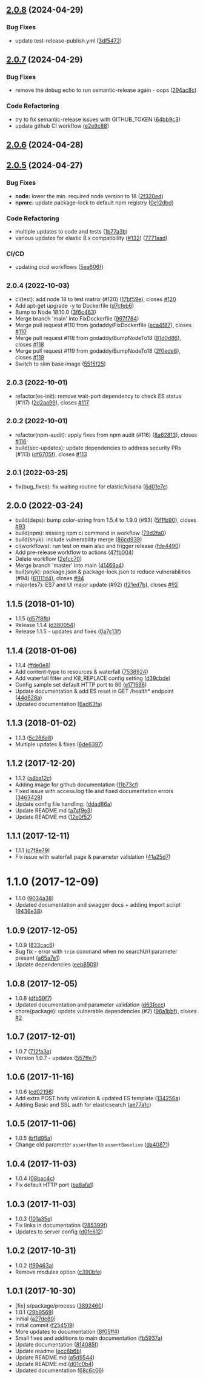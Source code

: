 ## [2.0.8](https://github.com/godaddy/timings/compare/v2.0.7...v2.0.8) (2024-04-29)


### Bug Fixes

* update test-release-publish.yml ([3df5472](https://github.com/godaddy/timings/commit/3df54724ba59b8e9bef184543386c7413c2f622c))

## [2.0.7](https://github.com/godaddy/timings/compare/v2.0.6...v2.0.7) (2024-04-29)


### Bug Fixes

* remove the debug echo to run semantic-release again - oops ([294ac8c](https://github.com/godaddy/timings/commit/294ac8c56d903077a4ff057a85bb65a098f887b4))


### Code Refactoring

* try to fix semantic-release issues with GITHUB_TOKEN ([64bb9c3](https://github.com/godaddy/timings/commit/64bb9c36e65f825ba1fefcdb84a013f7c194b113))
* update github CI workflow ([e2e9c88](https://github.com/godaddy/timings/commit/e2e9c880174b15c2358e9c778672de4cf02f628f))

## [2.0.6](https://github.com/godaddy/timings/compare/v2.0.5...v2.0.6) (2024-04-28)

## [2.0.5](https://github.com/godaddy/timings/compare/v2.0.4...v2.0.5) (2024-04-27)


### Bug Fixes

* **node:** lower the min. required node version to 18 ([2f320ed](https://github.com/godaddy/timings/commit/2f320ed1eab332af9d182a82c63cd27c56f749c2))
* **npmrc:** update package-lock to default npm registry ([0e12dbd](https://github.com/godaddy/timings/commit/0e12dbd8867d1b45c309d9899eadf2210200dc9a))


### Code Refactoring

* multiple updates to code and tests ([1b77a3b](https://github.com/godaddy/timings/commit/1b77a3b04258956a856632d85c69999cc6a4e165))
* various updates for elastic 8.x compatibility ([#132](https://github.com/godaddy/timings/issues/132)) ([7771aad](https://github.com/godaddy/timings/commit/7771aadaafeda8cab17135f69344845208624c24))


### CI/CD

* updating cicd workflows ([5ea606f](https://github.com/godaddy/timings/commit/5ea606f24a22700f318f5c520551bd83a8f3c6dd))

## <small>2.0.4 (2022-10-03)</small>

* ci(test): add node 18 to test matrix (#120) ([17bf59e](https://github.com/godaddy/timings/commit/17bf59e)), closes [#120](https://github.com/godaddy/timings/issues/120)
* Add apt-get upgrade -y to Dockerfile ([d7cfeb6](https://github.com/godaddy/timings/commit/d7cfeb6))
* Bump to Node 18.10.0 ([3f6c463](https://github.com/godaddy/timings/commit/3f6c463))
* Merge branch 'main' into FixDockerfile ([997f784](https://github.com/godaddy/timings/commit/997f784))
* Merge pull request #110 from godaddy/FixDockerfile ([eca4f87](https://github.com/godaddy/timings/commit/eca4f87)), closes [#110](https://github.com/godaddy/timings/issues/110)
* Merge pull request #118 from godaddy/BumpNodeTo18 ([81d0d86](https://github.com/godaddy/timings/commit/81d0d86)), closes [#118](https://github.com/godaddy/timings/issues/118)
* Merge pull request #119 from godaddy/BumpNodeTo18 ([2f0ede8](https://github.com/godaddy/timings/commit/2f0ede8)), closes [#119](https://github.com/godaddy/timings/issues/119)
* Switch to slim base image ([5515f25](https://github.com/godaddy/timings/commit/5515f25))

## <small>2.0.3 (2022-10-01)</small>

* refactor(es-init): remove wait-port dependency to check ES status (#117) ([2d2aa99](https://github.com/godaddy/timings/commit/2d2aa99)), closes [#117](https://github.com/godaddy/timings/issues/117)

## <small>2.0.2 (2022-10-01)</small>

* refactor(npm-audit): apply fixes from npm audit (#116) ([8a62813](https://github.com/godaddy/timings/commit/8a62813)), closes [#116](https://github.com/godaddy/timings/issues/116)
* build(sec-updates): update dependencies to address security PRs (#113) ([df6705f](https://github.com/godaddy/timings/commit/df6705f)), closes [#113](https://github.com/godaddy/timings/issues/113)

## <small>2.0.1 (2022-03-25)</small>

* fix(bug_fixes): fix waiting routine for elastic/kibana ([6d01e7e](https://github.com/godaddy/timings/commit/6d01e7e))

## 2.0.0 (2022-03-24)

* build(deps): bump color-string from 1.5.4 to 1.9.0 (#93) ([5f1fb90](https://github.com/godaddy/timings/commit/5f1fb90)), closes [#93](https://github.com/godaddy/timings/issues/93)
* build(npm): missing npm ci command in workflow ([79d2fa0](https://github.com/godaddy/timings/commit/79d2fa0))
* build(snyk): include vulnerability merge ([86cd939](https://github.com/godaddy/timings/commit/86cd939))
* ci(workflows): run test on main also and trigger release ([fde4490](https://github.com/godaddy/timings/commit/fde4490))
* Add pre-release workflow to actions ([47fb004](https://github.com/godaddy/timings/commit/47fb004))
* Delete workflow ([2efcc70](https://github.com/godaddy/timings/commit/2efcc70))
* Merge branch 'master' into main ([41466a4](https://github.com/godaddy/timings/commit/41466a4))
* buil(snyk): package.json & package-lock.json to reduce vulnerabilities (#94) ([61111d4](https://github.com/godaddy/timings/commit/61111d4)), closes [#94](https://github.com/godaddy/timings/issues/94)
* major(es7): ES7 and UI major update (#92) ([f21ed7b](https://github.com/godaddy/timings/commit/f21ed7b)), closes [#92](https://github.com/godaddy/timings/issues/92)

<a name="1.1.5"></a>
## 1.1.5 (2018-01-10)

* 1.1.5 ([d57f8fb](https://github.com/godaddy/timings/commit/d57f8fb))
* Release 1.1.4 ([d380054](https://github.com/godaddy/timings/commit/d380054))
* Release 1.1.5 - updates and fixes ([0a7c13f](https://github.com/godaddy/timings/commit/0a7c13f))



<a name="1.1.4"></a>
## 1.1.4 (2018-01-06)

* 1.1.4 ([ffde0e8](https://github.com/godaddy/timings/commit/ffde0e8))
* Add content-type to resources & waterfall ([7538924](https://github.com/godaddy/timings/commit/7538924))
* Add waterfall filter and KB_REPLACE config setting ([d39cbde](https://github.com/godaddy/timings/commit/d39cbde))
* Config sample set default HTTP port to 80 ([e171596](https://github.com/godaddy/timings/commit/e171596))
* Update documentation & add ES reset in GET /health* endpoint ([44d628a](https://github.com/godaddy/timings/commit/44d628a))
* Updated documentation ([6ad63fa](https://github.com/godaddy/timings/commit/6ad63fa))



<a name="1.1.3"></a>
## 1.1.3 (2018-01-02)

* 1.1.3 ([5c266e8](https://github.com/godaddy/timings/commit/5c266e8))
* Multiple updates & fixes ([6de6397](https://github.com/godaddy/timings/commit/6de6397))



<a name="1.1.2"></a>
## 1.1.2 (2017-12-20)

* 1.1.2 ([a4ba12c](https://github.com/godaddy/timings/commit/a4ba12c))
* Adding image for github documentation ([11b73cf](https://github.com/godaddy/timings/commit/11b73cf))
* Fixed issue with access.log file and fixed documentation errors ([3463428](https://github.com/godaddy/timings/commit/3463428))
* Update config file handling: ([ddad86a](https://github.com/godaddy/timings/commit/ddad86a))
* Update README.md ([a7af9e3](https://github.com/godaddy/timings/commit/a7af9e3))
* Update README.md ([12e0f52](https://github.com/godaddy/timings/commit/12e0f52))



<a name="1.1.1"></a>
## 1.1.1 (2017-12-11)

* 1.1.1 ([c7f9e79](https://github.com/godaddy/timings/commit/c7f9e79))
* Fix issue with waterfall page & parameter validation ([41a25d7](https://github.com/godaddy/timings/commit/41a25d7))



<a name="1.1.0"></a>
# 1.1.0 (2017-12-09)

* 1.1.0 ([9034a38](https://github.com/godaddy/timings/commit/9034a38))
* Updated documentation and swagger docs + adding import script ([9436e38](https://github.com/godaddy/timings/commit/9436e38))



<a name="1.0.9"></a>
## 1.0.9 (2017-12-05)

* 1.0.9 ([833cac6](https://github.com/godaddy/timings/commit/833cac6))
* Bug fix - error with `trim` command when no searchUrl parameter present ([a65a7e1](https://github.com/godaddy/timings/commit/a65a7e1))
* Update dependencies ([eeb8909](https://github.com/godaddy/timings/commit/eeb8909))



<a name="1.0.8"></a>
## 1.0.8 (2017-12-05)

* 1.0.8 ([dfb59f7](https://github.com/godaddy/timings/commit/dfb59f7))
* Updated documentation and parameter validation ([d63fccc](https://github.com/godaddy/timings/commit/d63fccc))
* chore(package): update vulnerable dependencies (#2) ([96a1bbf](https://github.com/godaddy/timings/commit/96a1bbf)), closes [#2](https://github.com/godaddy/timings/issues/2)



<a name="1.0.7"></a>
## 1.0.7 (2017-12-01)

* 1.0.7 ([712fa3a](https://github.com/godaddy/timings/commit/712fa3a))
* Version 1.0.7 - updates ([557ffe7](https://github.com/godaddy/timings/commit/557ffe7))



<a name="1.0.6"></a>
## 1.0.6 (2017-11-16)

* 1.0.6 ([cd02198](https://github.com/godaddy/timings/commit/cd02198))
* Add extra POST body validation & updated ES template ([134256a](https://github.com/godaddy/timings/commit/134256a))
* Adding Basic and SSL auth for elasticsearch ([ae77a1c](https://github.com/godaddy/timings/commit/ae77a1c))



<a name="1.0.5"></a>
## 1.0.5 (2017-11-06)

* 1.0.5 ([bf1d95a](https://github.com/godaddy/timings/commit/bf1d95a))
* Change old parameter `assertRum` to `assertBaseline` ([da40871](https://github.com/godaddy/timings/commit/da40871))



<a name="1.0.4"></a>
## 1.0.4 (2017-11-03)

* 1.0.4 ([08bac4c](https://github.com/godaddy/timings/commit/08bac4c))
* Fix default HTTP port ([ba8afa1](https://github.com/godaddy/timings/commit/ba8afa1))



<a name="1.0.3"></a>
## 1.0.3 (2017-11-03)

* 1.0.3 ([101a35e](https://github.com/godaddy/timings/commit/101a35e))
* Fix links in documentation ([285399f](https://github.com/godaddy/timings/commit/285399f))
* Updates to server config ([d0fe612](https://github.com/godaddy/timings/commit/d0fe612))



<a name="1.0.2"></a>
## 1.0.2 (2017-10-31)

* 1.0.2 ([f99463a](https://github.com/godaddy/timings/commit/f99463a))
* Remove modules option ([c390bfe](https://github.com/godaddy/timings/commit/c390bfe))



<a name="1.0.1"></a>
## 1.0.1 (2017-10-30)

* [fix] s/package/process ([3892460](https://github.com/godaddy/timings/commit/3892460))
* 1.0.1 ([29b9569](https://github.com/godaddy/timings/commit/29b9569))
* Initial ([a27de80](https://github.com/godaddy/timings/commit/a27de80))
* Initial commit ([f254519](https://github.com/godaddy/timings/commit/f254519))
* More updates to documentation ([8f05ff4](https://github.com/godaddy/timings/commit/8f05ff4))
* Small fixes and additions to main documentation ([fb5937a](https://github.com/godaddy/timings/commit/fb5937a))
* Update documentation ([814085f](https://github.com/godaddy/timings/commit/814085f))
* Update readme ([ecc6b6b](https://github.com/godaddy/timings/commit/ecc6b6b))
* Update README.md ([a5d9544](https://github.com/godaddy/timings/commit/a5d9544))
* Update README.md ([d01c0b4](https://github.com/godaddy/timings/commit/d01c0b4))
* Updated documentation ([68c6c06](https://github.com/godaddy/timings/commit/68c6c06))

